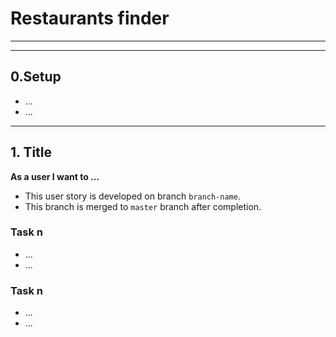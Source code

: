 # Restaurants finder

---

<!-- ## User Story Dependencies

[Story Dependency Diagram](https://excalidraw.com/)

---

## WIREFRAME

![wireframe]() -->

---

## 0.Setup

- ...
- ...

---

## 1. Title

**As a user I want to ...**

- This user story is developed on branch `branch-name`.
- This branch is merged to `master` branch after completion.

### Task n

- ...
- ...

### Task n

- ...
- ...

